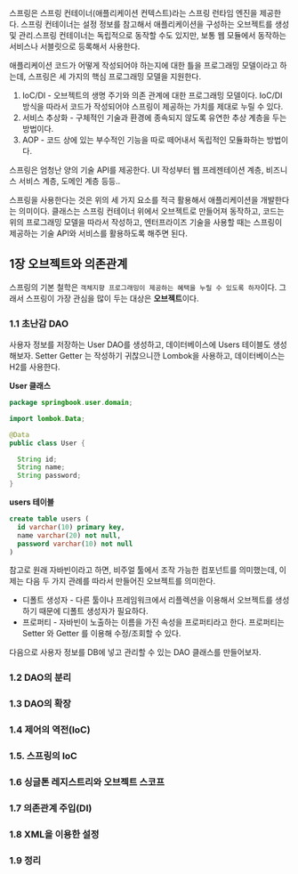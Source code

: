 스프링은 스프링 컨테이너(애플리케이션 컨텍스트)라는 스프링 런타임 엔진을 제공한다. 스프링 컨테이너는 설정 정보를 참고해서 애플리케이션을 구성하는 오브젝트를 생성 및 관리.스프링 컨테이너는 독립적으로 동작할 수도 있지만, 보통 웹 모듈에서 동작하는 서비스나 서블릿으로 등록해서 사용한다.



애플리케이션 코드가 어떻게 작성되어야 하는지에 대한 틀을 프로그래밍 모델이라고 하는데, 스프링은 세 가지의 핵심 프로그래밍 모델을 지원한다.

1. IoC/DI - 오브젝트의 생명 주기와 의존 관계에 대한 프로그래밍 모델이다. IoC/DI 방식을 따라서 코드가 작성되어야 스프링이 제공하는 가치를 제대로 누릴 수 있다.
2. 서비스 추상화 - 구체적인 기술과 환경에 종속되지 않도록 유연한 추상 계층을 두는 방법이다.
3. AOP - 코드 상에 있는 부수적인 기능을 따로 떼어내서 독립적인 모듈화하는 방법이다.



스프링은 엄청난 양의 기술 API를 제공한다. UI 작성부터 웹 프레젠테이션 계층, 비즈니스 서비스 계층, 도메인 계층 등등.. 



스프링을 사용한다는 것은 위의 세 가지 요소를 적극 활용해서 애플리케이션을 개발한다는 의미이다. 클래스는 스프링 컨테이너 위에서 오브젝트로 만들어져 동작하고, 코드는 위의 프로그래밍 모델을 따라서 작성하고, 엔터프라이즈 기술을 사용할 때는 스프링이 제공하는 기술 API와 서비스를 활용하도록 해주면 된다.



## 1장 오브젝트와 의존관계

스프링의 기본 철학은 `객체지향 프로그래밍이 제공하는 혜택을 누릴 수 있도록 하자`이다. 그래서 스프링이 가장 관심을 많이 두는 대상은 **오브젝트**이다. 



### 1.1 초난감 DAO

사용자 정보를 저장하는 User DAO를 생성하고, 데이터베이스에 Users 테이블도 생성해보자. Setter Getter 는 작성하기 귀찮으니깐 Lombok을 사용하고, 데이터베이스는 H2를 사용한다.



**User 클래스**

```java
package springbook.user.domain;

import lombok.Data;

@Data
public class User {

  String id;
  String name;
  String password;
}

```



**users 테이블**

``` sql
create table users (
  id varchar(10) primary key,
  name varchar(20) not null,
  password varchar(10) not null
)
```



참고로 원래 자바빈이라고 하면, 비주얼 툴에서 조작 가능한 컴포넌트를 의미했는데, 이제는 다음 두 가지 관례를 따라서 만들어진 오브젝트를 의미한다.

- 디폴트 생성자 - 다른 툴이나 프레임워크에서 리플렉션을 이용해서 오브젝트를 생성하기 때문에 디폴트 생성자가 필요하다.
- 프로퍼티 - 자바빈이 노출하는 이름을 가진 속성을 프로퍼티라고 한다. 프로퍼티는 Setter 와 Getter 를 이용해 수정/조회할 수 있다.



다음으로 사용자 정보를 DB에 넣고 관리할 수 있는 DAO 클래스를 만들어보자. 







### 1.2 DAO의 분리





### 1.3 DAO의 확장





### 1.4 제어의 역전(IoC)





### 1.5. 스프링의 IoC





### 1.6 싱글톤 레지스트리와 오브젝트 스코프





### 1.7 의존관계 주입(DI)





### 1.8 XML을 이용한 설정





### 1.9 정리









